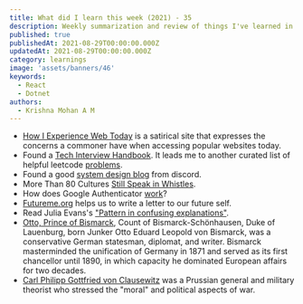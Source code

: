 ```yaml
---
title: What did I learn this week (2021) - 35
description: Weekly summarization and review of things I've learned in the final week of August 2021 
published: true
publishedAt: 2021-08-29T00:00:00.000Z
updatedAt: 2021-08-29T00:00:00.000Z
category: learnings
image: 'assets/banners/46'
keywords: 
  - React
  - Dotnet
authors:
  - Krishna Mohan A M
---
```


* [How I Experience Web Today](https://how-i-experience-web-today.com/) is a satirical site that expresses the concerns a commoner have when accessing popular websites today.
* Found a [Tech Interview Handbook](https://techinterviewhandbook.org). It leads me to another curated list of helpful leetcode [problems](https://www.teamblind.com/post/New-Year-Gift---Curated-List-of-Top-75-LeetCode-Questions-to-Save-Your-Time-OaM1orEU).
* Found a good [system design blog](https://blog.discord.com/how-discord-stores-billions-of-messages-7fa6ec7ee4c7) from discord.
* More Than 80 Cultures [Still Speak in Whistles](https://www.smithsonianmag.com/science-nature/studying-whistled-languages-180978484/).
* How does Google Authenticator [work](https://prezu.ca/post/2021-07-30-totp-1/)?
* [Futureme.org](https://www.futureme.org/) helps us to write a letter to our future self.
* Read Julia Evans's ["Pattern in confusing explanations"](https://jvns.ca/blog/confusing-explanations/).
* [Otto, Prince of Bismarck](https://en.wikipedia.org/wiki/Otto_von_Bismarck), Count of Bismarck-Schönhausen, Duke of Lauenburg, born Junker Otto Eduard Leopold von Bismarck, was a conservative German statesman, diplomat, and writer. Bismarck masterminded the unification of Germany in 1871 and served as its first chancellor until 1890, in which capacity he dominated European affairs for two decades.
* [Carl Philipp Gottfried von Clausewitz](https://en.wikipedia.org/wiki/Carl_von_Clausewitz) was a Prussian general and military theorist who stressed the "moral" and political aspects of war. 


